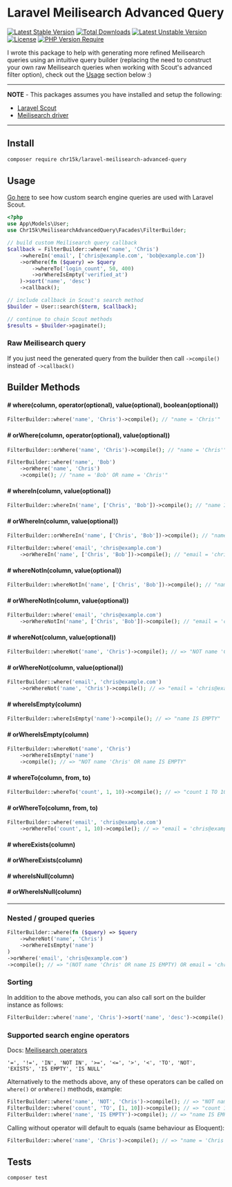 # Laravel Meilisearch Advanced Query

[![Latest Stable Version](https://poser.pugx.org/chr15k/laravel-meilisearch-advanced-query/v)](https://packagist.org/packages/chr15k/laravel-meilisearch-advanced-query) [![Total Downloads](https://poser.pugx.org/chr15k/laravel-meilisearch-advanced-query/downloads)](https://packagist.org/packages/chr15k/laravel-meilisearch-advanced-query) [![Latest Unstable Version](https://poser.pugx.org/chr15k/laravel-meilisearch-advanced-query/v/unstable)](https://packagist.org/packages/chr15k/laravel-meilisearch-advanced-query) [![License](https://poser.pugx.org/chr15k/laravel-meilisearch-advanced-query/license)](https://packagist.org/packages/chr15k/laravel-meilisearch-advanced-query) [![PHP Version Require](https://poser.pugx.org/chr15k/laravel-meilisearch-advanced-query/require/php)](https://packagist.org/packages/chr15k/laravel-meilisearch-advanced-query)

I wrote this package to help with generating more refined Meilisearch queries using an intuitive query builder (replacing the need to construct your own raw Meilisearch queries when working with Scout's advanced filter option), check out the [Usage](https://github.com/chr15k/laravel-meilisearch-advanced-query?tab=readme-ov-file#usage) section below :)

---

**NOTE** - This packages assumes you have installed and setup the following:

-   [Laravel Scout](https://laravel.com/docs/11.x/scout)
-   [Meilisearch driver](https://laravel.com/docs/11.x/scout#meilisearch)

---

###

## Install

```bash
composer require chr15k/laravel-meilisearch-advanced-query
```

## Usage

[Go here](https://laravel.com/docs/11.x/scout#customizing-engine-searches) to see how custom search engine queries are used with Laravel Scout.

```php
<?php
use App\Models\User;
use Chr15k\MeilisearchAdvancedQuery\Facades\FilterBuilder;

// build custom Meilisearch query callback
$callback = FilterBuilder::where('name', 'Chris')
    ->whereIn('email', ['chris@example.com', 'bob@example.com'])
    ->orWhere(fn ($query) => $query
        ->whereTo('login_count', 50, 400)
        ->orWhereIsEmpty('verified_at')
    )->sort('name', 'desc')
    ->callback();

// include callback in Scout's search method
$builder = User::search($term, $callback);

// continue to chain Scout methods
$results = $builder->paginate();
```

### Raw Meilisearch query

If you just need the generated query from the builder then call `->compile()` instead of `->callback()`

## Builder Methods

#### # where(column, operator(optional), value(optional), boolean(optional))

```php
FilterBuilder::where('name', 'Chris')->compile(); // "name = 'Chris'"
```

#### # orWhere(column, operator(optional), value(optional))

```php
FilterBuilder::orWhere('name', 'Chris')->compile(); // "name = 'Chris'"

FilterBuilder::where('name', 'Bob')
    ->orWhere('name', 'Chris')
    ->compile(); // "name = 'Bob' OR name = 'Chris'"
```

#### # whereIn(column, value(optional))

```php
FilterBuilder::whereIn('name', ['Chris', 'Bob'])->compile(); // "name IN ['Chris','Bob']"
```

#### # orWhereIn(column, value(optional))

```php
FilterBuilder::orWhereIn('name', ['Chris', 'Bob'])->compile(); // "name IN ['Chris','Bob']"

FilterBuilder::where('email', 'chris@example.com')
    ->orWhereIn('name', ['Chris', 'Bob'])->compile(); // "email = 'chris@example.com' OR name IN ['Chris','Bob']"
```

#### # whereNotIn(column, value(optional))

```php
FilterBuilder::whereNotIn('name', ['Chris', 'Bob'])->compile(); // "name NOT IN ['Chris','Bob']"
```

#### # orWhereNotIn(column, value(optional))

```php
FilterBuilder::where('email', 'chris@example.com')
    ->orWhereNotIn('name', ['Chris', 'Bob'])->compile(); // "email = 'chris@example.com' OR name NOT IN ['Chris','Bob']"
```

#### # whereNot(column, value(optional))

```php
FilterBuilder::whereNot('name', 'Chris')->compile(); // => "NOT name 'Chris'"
```

#### # orWhereNot(column, value(optional))

```php
FilterBuilder::where('email', 'chris@example.com')
    ->orWhereNot('name', 'Chris')->compile(); // => "email = 'chris@example.com' OR NOT name 'Chris'"
```

#### # whereIsEmpty(column)

```php
FilterBuilder::whereIsEmpty('name')->compile(); // => "name IS EMPTY"
```

#### # orWhereIsEmpty(column)

```php
FilterBuilder::whereNot('name', 'Chris')
    ->orWhereIsEmpty('name')
    ->compile(); // => "NOT name 'Chris' OR name IS EMPTY"
```

#### # whereTo(column, from, to)

```php
FilterBuilder::whereTo('count', 1, 10)->compile(); // => "count 1 TO 10"
```

#### # orWhereTo(column, from, to)

```php
FilterBuilder::where('email', 'chris@example.com')
    ->orWhereTo('count', 1, 10)->compile(); // => "email = 'chris@example.com' OR count 1 TO 10"
```

#### # whereExists(column)

#### # orWhereExists(column)

#### # whereIsNull(column)

#### # orWhereIsNull(column)

---

### Nested / grouped queries

```php
FilterBuilder::where(fn ($query) => $query
    ->whereNot('name', 'Chris')
    ->orWhereIsEmpty('name')
)
->orWhere('email', 'chris@example.com')
->compile(); // => "(NOT name 'Chris' OR name IS EMPTY) OR email = 'chris@example.com'"
```

### Sorting

In addition to the above methods, you can also call sort on the builder instance as follows:

```php
FilterBuilder::where('name', 'Chris')->sort('name', 'desc')->compile();
```

### Supported search engine operators

Docs: [Meilisearch operators](https://www.meilisearch.com/docs/learn/filtering_and_sorting/filter_expression_reference#filter-operators)

```
'=', '!=', 'IN', 'NOT IN', '>=', '<=', '>', '<', 'TO', 'NOT', 'EXISTS', 'IS EMPTY', 'IS NULL'
```

Alternatively to the methods above, any of these operators can be called on `where()` or `orWhere()` methods, example:

```php
FilterBuilder::where('name', 'NOT', 'Chris')->compile(); // => "NOT name 'Chris'"
FilterBuilder::where('count', 'TO', [1, 10])->compile(); // => "count 1 TO 10"
FilterBuilder::where('name', 'IS EMPTY')->compile(); // => "name IS EMPTY"
```

Calling without operator will default to equals (same behaviour as Eloquent):

```php
FilterBuilder::where('name', 'Chris')->compile(); // => "name = 'Chris'"
```

## Tests

```bash
composer test
```
